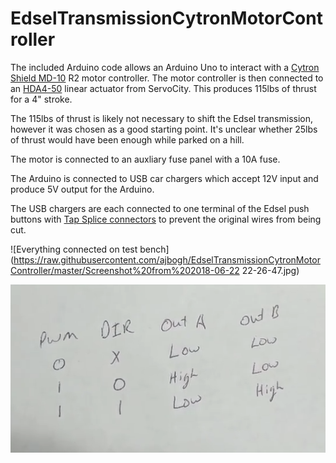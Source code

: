 # EdselTransmissionCytronMotorController

The included Arduino code allows an Arduino Uno to interact with a [Cytron Shield MD-10](https://www.cytron.io/p-shield-md10) R2 motor controller. The motor controller is then connected to an [HDA4-50](https://www.servocity.com/hda4-50) linear actuator from ServoCity. This produces 115lbs of thrust for a 4" stroke. 

The 115lbs of thrust is likely not necessary to shift the Edsel transmission, however it was chosen as a good starting point. It's unclear whether 25lbs of thrust would have been enough while parked on a hill.

The motor is connected to an auxliary fuse panel with a 10A fuse.

The Arduino is connected to USB car chargers which accept 12V input and produce 5V output for the Arduino.

The USB chargers are each connected to one terminal of the Edsel push buttons with [Tap Splice connectors](https://www.homedepot.com/p/Gardner-Bender-22-10-AWG-Tap-Splice-Assortment-10-Pack-15-2210/202522123) to prevent the original wires from being cut.

![Everything connected on test bench](https://raw.githubusercontent.com/ajbogh/EdselTransmissionCytronMotorController/master/Screenshot%20from%202018-06-22 22-26-47.jpg)

![PWM Example](https://raw.githubusercontent.com/ajbogh/EdselTransmissionCytronMotorController/master/Selection_010.png)